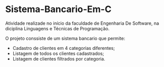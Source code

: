 # Sistema-Bancario-Em-C

Atividade realizade no início da faculdade de Engenharia De Software, na diciplina Linguagens e Técnicas de Programação.

O projeto conssiste de um sistema bancario que permite:

- Cadastro de clientes em 4 categorias diferentes;
- Listagem de todos os clientes cadastrados;
- Listagem de clientes filtrados por categoria.

